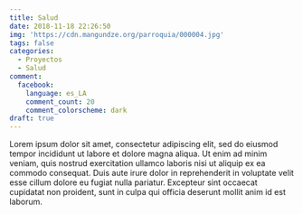 ```yaml
---
title: Salud
date: 2018-11-18 22:26:50
img: 'https://cdn.mangundze.org/parroquia/000004.jpg'
tags: false
categories:
  - Proyectos
  - Salud
comment:
  facebook:
    language: es_LA
    comment_count: 20
    comment_colorscheme: dark
draft: true
---
```


Lorem ipsum dolor sit amet, consectetur adipiscing elit, sed do eiusmod tempor incididunt ut labore et dolore magna aliqua. Ut enim ad minim veniam, quis nostrud exercitation ullamco laboris nisi ut aliquip ex ea commodo consequat. Duis aute irure dolor in reprehenderit in voluptate velit esse cillum dolore eu fugiat nulla pariatur. Excepteur sint occaecat cupidatat non proident, sunt in culpa qui officia deserunt mollit anim id est laborum.
